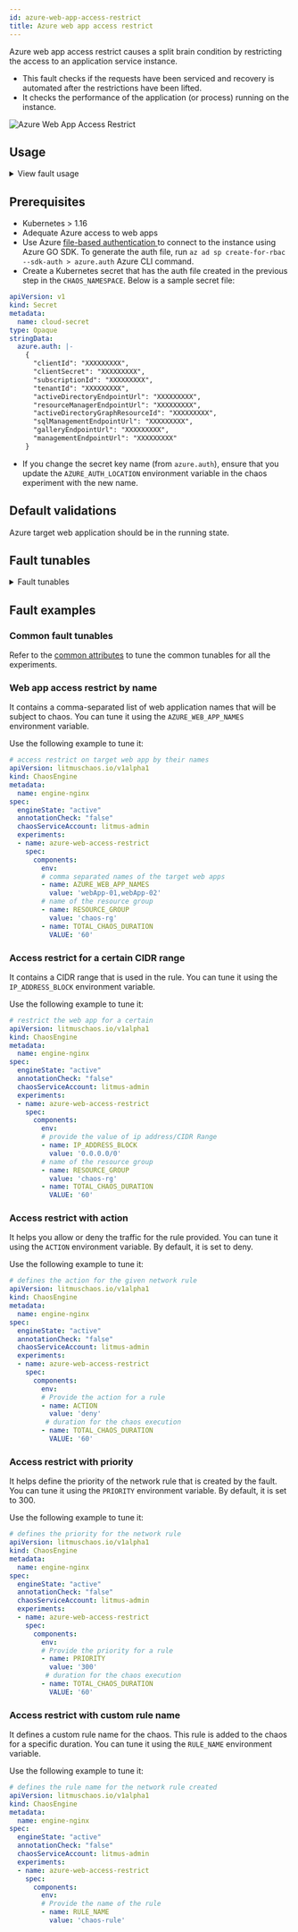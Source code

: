 ```yaml
---
id: azure-web-app-access-restrict
title: Azure web app access restrict
---
```

Azure web app access restrict causes a split brain condition by restricting the access to an application service instance.
- This fault checks if the requests have been serviced and recovery is automated after the restrictions have been lifted.
- It checks the performance of the application (or process) running on the instance.

![Azure Web App Access Restrict](./static/images/azure-web-app-access-restrict.png)

## Usage
<details>
<summary>View fault usage</summary>
<div>
This fault determines the resilience of an application when access to a specific app-service instance has been restricted.
</div>
</details>

## Prerequisites
- Kubernetes > 1.16
- Adequate Azure access to web apps 
- Use Azure [ file-based authentication ](https://docs.microsoft.com/en-us/azure/developer/go/azure-sdk-authorization#use-file-based-authentication) to connect to the instance using Azure GO SDK. To generate the auth file, run `az ad sp create-for-rbac --sdk-auth > azure.auth` Azure CLI command.
- Create a Kubernetes secret that has the auth file created in the previous step in the `CHAOS_NAMESPACE`. Below is a sample secret file:

```yaml
apiVersion: v1
kind: Secret
metadata:
  name: cloud-secret
type: Opaque
stringData:
  azure.auth: |-
    {
      "clientId": "XXXXXXXXX",
      "clientSecret": "XXXXXXXXX",
      "subscriptionId": "XXXXXXXXX",
      "tenantId": "XXXXXXXXX",
      "activeDirectoryEndpointUrl": "XXXXXXXXX",
      "resourceManagerEndpointUrl": "XXXXXXXXX",
      "activeDirectoryGraphResourceId": "XXXXXXXXX",
      "sqlManagementEndpointUrl": "XXXXXXXXX",
      "galleryEndpointUrl": "XXXXXXXXX",
      "managementEndpointUrl": "XXXXXXXXX"
    }
```
- If you change the secret key name (from `azure.auth`), ensure that you update the `AZURE_AUTH_LOCATION` environment variable in the chaos experiment with the new name.

## Default validations
Azure target web application should be in the running state.

## Fault tunables
<details>
<summary>Fault tunables</summary>
    <h2>Mandatory Fields</h2>
    <table>
        <tr>
            <th> Variables </th>
            <th> Description </th>
            <th> Notes </th>
        </tr>
        <tr> 
            <td> AZURE_WEB_APP_NAMES </td>
            <td> Name of Athe zure web app services to target.</td>
            <td> Comma-separated names of the web applications. </td>
        </tr>
        <tr>
            <td> RESOURCE_GROUP </td>
            <td> The name of the resource group for the target web app</td>
            <td> For example, <code>TeamDevops</code>. </td>
        </tr> 
    </table>
    <h2>Optional Fields</h2>
    <table>
        <tr>
            <th> Variables </th>
            <th> Description </th>
            <th> Notes </th>
        </tr>
        <tr>
            <td> RULE_NAME </td>
            <td> Rule name that is added as a part of the chaos injection. </td>
            <td> If this is not provided, the fault uses the default name, i.e. <code>litmus-experiment-rule</code>. </td>
        </tr>
        <tr>
            <td> IP_ADDRESS_BLOCK </td>
            <td> IP address (or CIDR range) for the rule. </td>
            <td>  Defaults to <code>0.0.0.0/0</code>. </td>
        </tr>
        <tr>
            <td> ACTION </td>
            <td> Action you wish to perfrom with the rule. </td>
            <td> Defaults to deny. Supports allow action as well. </td>
        </tr>
        <tr>
            <td> PRIORITY </td>
            <td> Priority of the rule, wherein lower the number, higher is the priority and vice-versa. </td>
            <td> Defaults to 300. For more information, refer <a href="https://learn.microsoft.com/en-us/azure/virtual-network/network-security-groups-overview">here</a>. </td>
        </tr>
        <tr> 
            <td> TOTAL_CHAOS_DURATION </td>
            <td> Duration that you specify, through which chaos is injected into the target resource (in seconds). </td>
            <td> Defaults to 30s. </td>
        </tr>
        <tr> 
            <td> CHAOS_INTERVAL </td>
            <td> Time interval between two successive instance power offs.</td>
            <td> Defaults to 30s. </td>
        </tr>
        <tr>
            <td> SEQUENCE </td>
            <td> Sequence of chaos execution for multiple instances. </td>
        <td> Defaults to parallel. Supports serial sequence as well. </td>
        </tr>
        <tr>
            <td> RAMP_TIME </td>
            <td> Period to wait before and after injecting chaos (in seconds). </td>
            <td> For example, 30s. </td>
        </tr>
    </table>
</details>

## Fault examples

### Common fault tunables

Refer to the [common attributes](../common-tunables-for-all-faults) to tune the common tunables for all the experiments.

### Web app access restrict by name

It contains a comma-separated list of web application names that will be subject to chaos. You can tune it using the `AZURE_WEB_APP_NAMES` environment variable.

Use the following example to tune it:

[embedmd]:# (./static/manifests/azure-web-access-restrict/azure-web-app-name.yaml yaml)
```yaml
# access restrict on target web app by their names
apiVersion: litmuschaos.io/v1alpha1
kind: ChaosEngine
metadata:
  name: engine-nginx
spec:
  engineState: "active"
  annotationCheck: "false"
  chaosServiceAccount: litmus-admin
  experiments:
  - name: azure-web-access-restrict
    spec:
      components:
        env:
        # comma separated names of the target web apps
        - name: AZURE_WEB_APP_NAMES
          value: 'webApp-01,webApp-02'
        # name of the resource group
        - name: RESOURCE_GROUP
          value: 'chaos-rg'
        - name: TOTAL_CHAOS_DURATION
          VALUE: '60'
```


### Access restrict for a certain CIDR range

It contains a CIDR range that is used in the rule. You can tune it using the `IP_ADDRESS_BLOCK` environment variable.

Use the following example to tune it:

[embedmd]:# (./static/manifests/azure-web-access-restrict/ip-address-block.yaml yaml)
```yaml
# restrict the web app for a certain 
apiVersion: litmuschaos.io/v1alpha1
kind: ChaosEngine
metadata:
  name: engine-nginx
spec:
  engineState: "active"
  annotationCheck: "false"
  chaosServiceAccount: litmus-admin
  experiments:
  - name: azure-web-access-restrict
    spec:
      components:
        env:
        # provide the value of ip address/CIDR Range
        - name: IP_ADDRESS_BLOCK
          value: '0.0.0.0/0'
        # name of the resource group
        - name: RESOURCE_GROUP
          value: 'chaos-rg'
        - name: TOTAL_CHAOS_DURATION
          VALUE: '60'
```

### Access restrict with action

It helps you allow or deny the traffic for the rule provided. You can tune it using the `ACTION` environment variable. By default, it is set to deny.

Use the following example to tune it:

[embedmd]:# (./static/manifests/azure-web-access-restrict/action.yaml yaml)
```yaml
# defines the action for the given network rule
apiVersion: litmuschaos.io/v1alpha1
kind: ChaosEngine
metadata:
  name: engine-nginx
spec:
  engineState: "active"
  annotationCheck: "false"
  chaosServiceAccount: litmus-admin
  experiments:
  - name: azure-web-access-restrict
    spec:
      components:
        env:
        # Provide the action for a rule
        - name: ACTION
          value: 'deny'
         # duration for the chaos execution
        - name: TOTAL_CHAOS_DURATION
          VALUE: '60'
```

### Access restrict with priority

It helps define the priority of the network rule that is created by the fault. You can tune it using the `PRIORITY` environment variable. By default, it is set to 300.

Use the following example to tune it:

[embedmd]:# (./static/manifests/azure-web-access-restrict/priority.yaml yaml)
```yaml
# defines the priority for the network rule
apiVersion: litmuschaos.io/v1alpha1
kind: ChaosEngine
metadata:
  name: engine-nginx
spec:
  engineState: "active"
  annotationCheck: "false"
  chaosServiceAccount: litmus-admin
  experiments:
  - name: azure-web-access-restrict
    spec:
      components:
        env:
        # Provide the priority for a rule
        - name: PRIORITY
          value: '300'
         # duration for the chaos execution
        - name: TOTAL_CHAOS_DURATION
          VALUE: '60'
```

### Access restrict with custom rule name

It defines a custom rule name for the chaos. This rule is added to the chaos for a specific duration. You can tune it using the `RULE_NAME` environment variable.

Use the following example to tune it:

[embedmd]:# (./static/manifests/azure-web-access-restrict/rule-name.yaml yaml)
```yaml
# defines the rule name for the network rule created
apiVersion: litmuschaos.io/v1alpha1
kind: ChaosEngine
metadata:
  name: engine-nginx
spec:
  engineState: "active"
  annotationCheck: "false"
  chaosServiceAccount: litmus-admin
  experiments:
  - name: azure-web-access-restrict
    spec:
      components:
        env:
        # Provide the name of the rule
        - name: RULE_NAME
          value: 'chaos-rule'
```
